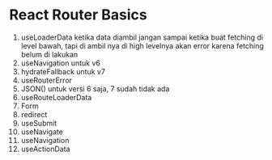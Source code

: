 # React Router Basics

1. useLoaderData ketika data diambil jangan sampai ketika buat fetching di level
   bawah, tapi di ambil nya di high levelnya akan error karena fetching belum di
   lakukan
2. useNavigation untuk v6
3. hydrateFallback untuk v7
4. useRouterError
5. JSON() untuk versi 6 saja, 7 sudah tidak ada
6. useRouteLoaderData
7. Form
8. redirect
9. useSubmit
10. useNavigate
11. useNavigation
12. useActionData
